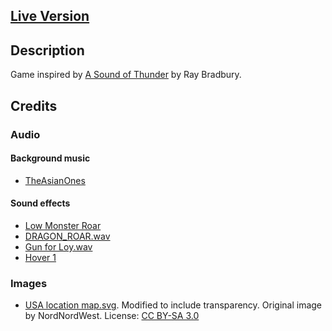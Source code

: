 ## [Live Version](https://hpnrep6.github.io/Time_Safari_inc./)

## Description

Game inspired by [A Sound of Thunder](https://en.wikipedia.org/wiki/A_Sound_of_Thunder) by Ray Bradbury.

## Credits

### Audio

#### Background music
- [TheAsianOnes](https://www.youtube.com/channel/UCO6z1xQ-pnwOOjH2wzaQ8XA)

#### Sound effects
- [Low Monster Roar](https://freesound.org/people/Robson220pl/sounds/497056/)
- [DRAGON_ROAR.wav](https://freesound.org/people/JoelAudio/sounds/85568/)
- [Gun for Loy.wav](https://freesound.org/people/martian/sounds/182272/)
- [Hover 1](https://freesound.org/people/plasterbrain/sounds/237422/)

### Images
- [USA location map.svg](https://en.wikipedia.org/wiki/File:USA_location_map.svg). Modified to include transparency. Original image by NordNordWest. License: [CC BY-SA 3.0](https://creativecommons.org/licenses/by-sa/3.0/deed.en)
